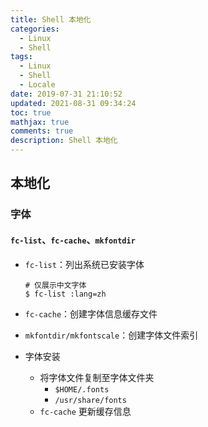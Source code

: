 ```yaml
---
title: Shell 本地化
categories:
  - Linux
  - Shell
tags:
  - Linux
  - Shell
  - Locale
date: 2019-07-31 21:10:52
updated: 2021-08-31 09:34:24
toc: true
mathjax: true
comments: true
description: Shell 本地化
---
```


##	本地化

###	字体

####	`fc-list`、`fc-cache`、`mkfontdir`

-	`fc-list`：列出系统已安装字体

	```shell
	# 仅展示中文字体
	$ fc-list :lang=zh
	```

-	`fc-cache`：创建字体信息缓存文件

-	`mkfontdir/mkfontscale`：创建字体文件索引

-	字体安装
	-	将字体文件复制至字体文件夹
		-	`$HOME/.fonts`
		-	`/usr/share/fonts`
	-	`fc-cache` 更新缓存信息

